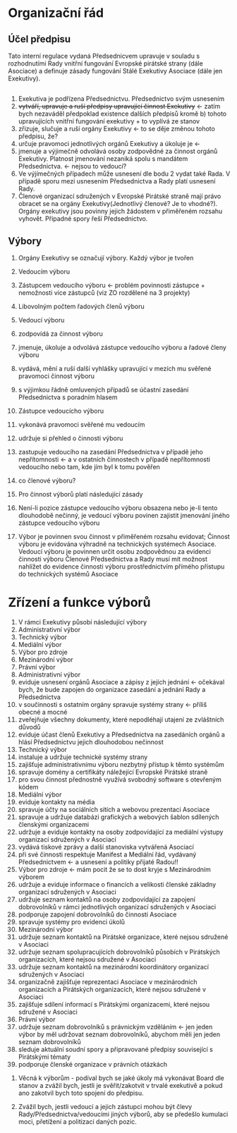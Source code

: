 # Organizační řád 

## Účel předpisu
Tato interní regulace vydaná Předsednicvem upravuje v souladu s rozhodnutími Rady vnitřní fungování Evropské pirátské strany (dále Asociace) a definuje zásady fungování Stálé Exekutivy Asociace (dále jen Exekutivy).
## 
1. Exekutiva je podřízena Předsednictvu. Předsednictvo svým usnesením
 1. <del>vytváří, upravuje a ruší předpisy upravující činnost Exekutivy</del> <- zatím bych nezaváděl předpoklad existence dalších předpisů kromě  b) tohoto upravujících vnitřní fungování exekutivy + to vyplívá ze stanov
 2. zřizuje, slučuje a ruší orgány Exekutivy <- to se děje změnou tohoto předpisu, že?
 3. určuje pravomoci jednotlivých orgánů Exekutivy a úkoluje je <- 
 4. jmenuje a výjimečně odvolává osoby zodpovědné za činnost orgánů Exekutivy. Platnost jmenování nezaniká spolu s mandátem Předsednictva. <- nejsou to vedoucí?
2. Ve výjímečných případech může usnesení dle bodu 2 vydat také Rada. V případě sporu mezi usnesením Předsednictva a Rady platí usnesení Rady.
3. Členové organizací sdružených v Evropské Pirátské straně mají právo obracet se na orgány Exekutivy(Jednotlivý členové? Je to vhodné?). Orgány exekutivy jsou povinny jejich žádostem v přiměřeném rozsahu vyhovět. Případné spory řeší Předsednictvo.

## Výbory
1. Orgány Exekutivy se označují výbory. Každý výbor je tvořen
 1. Vedoucím výboru
 2. Zástupcem vedoucího výboru <- problém povinnosti zástupce + nemožnosti více zástupců (viz ZO rozdělené na 3 projekty)
 3. Libovolným počtem řadových členů výboru

2. Vedoucí výboru
 1. zodpovídá za činnost výboru
 2. jmenuje, úkoluje a odvolává zástupce vedoucího výboru a řadové členy výboru
 3. vydává, mění a ruší další vyhlášky upravující v mezích mu svěřené pravomoci činnost výboru
 4. s výjimkou řádně omluvených případů se účastní zasedání Předsednictva s poradním hlasem

3. Zástupce vedoucícho výboru
 1. vykonává pravomoci svěřené mu vedoucím
 2. udržuje si přehled o činnosti výboru
 3. zastupuje vedoucího na zasedání Předsednictva v případě jeho nepřítomnosti <- a v ostatních činnostech v případě nepřítomnosti vedoucího nebo tam, kde jím byl k tomu pověřen

4. co členové výboru?

5. Pro činnost výborů platí následující zásady
 1. Není-li pozice zástupce vedoucího výboru obsazena nebo je-li tento dlouhodobě nečinný, je vedoucí výboru povinen zajistit jmenování jiného zástupce vedoucího výboru
 2. Výbor je povinnen svou činnost v přiměřeném rozsahu evidovat; Činnost výboru je evidována výhradně na technických systémech Asociace. Vedoucí výboru je povinnen určit osobu zodpovědnou za evidenci činnosti výboru
Členové Předsednictva a Rady musí mít možnost nahlížet do evidence činnosti výboru prostřednictvím přímého přístupu do technických systémů Asociace

# Zřízení a funkce výborů
1. V rámci Exekutivy působí následující výbory
 1. Administrativní výbor
 2. Technický výbor
 3. Mediální výbor
 4. Výbor pro zdroje
 5. Mezinárodní výbor
 6. Právní výbor
2. Administrativní výbor
 1. eviduje usnesení orgánů Asociace a zápisy z jejích jednání <- očekával bych, že bude zapojen do organizace zasedání a jednání Rady a Předsednictva
 2. v součinnosti s ostatním orgány spravuje systémy strany <- příliš obecné a mocné
 3. zveřejňuje všechny dokumenty, které nepodléhají utajení ze zvláštních důvodů
 4. eviduje účast členů Exekutivy a Předsednictva na zasedáních orgánů a hlásí Předsednictvu jejich dlouhodobou nečinnost
3. Technický výbor
 1. instaluje a udržuje technické systémy strany
 2. zajišťuje administrativnímu výboru nezbytný přístup k těmto systémům
 3. spravuje domény a certifikáty náležející Evropské Pirátské straně
 4. pro svou činnost přednostně využívá svobodný software s otevřeným kódem
4. Mediální výbor
 1. eviduje kontakty na média
 2. spravuje účty na sociálních sítích a webovou prezentaci Asociace
 3. spravuje a udržuje databázi grafických a webových šablon sdílených členskými organizacemi
 4. udržuje a eviduje kontakty na osoby zodpovídající za mediální výstupy organizací sdružených v Asociaci
 5. vydává tiskové zprávy a další stanoviska vytvářená Asociací
 6. při své činnosti respektuje Manifest a Mediální řád, vydávaný Předsednictvem <- a usnesení a politiky přijaté Radou!!
5. Výbor pro zdroje  <- mám pocit že se to dost kryje s Mezinárodním výborem
 1. udržuje a eviduje informace o financích a velikosti členské základny organizací sdružených v Asociaci
 2. udržuje seznam kontaktů na osoby zodpovídající za zapojení dobrovolníků v rámci jednotlivých organizací sdružených v Asociaci
 3. podporuje zapojení dobrovolníků do činnosti Asociace
 4. spravuje systémy pro evidenci úkolů
6. Mezinárodní výbor
 1. udržuje seznam kontaktů na Pirátské organizace, které nejsou sdružené v Asociaci
 2. udržuje seznam spolupracujících dobrovolníků působích v Pirátských organizacích, které nejsou sdružené v Asociaci
 3. udržuje seznam kontaktů na mezinárodní koordinátory organizací sdružených v Asociaci
 4. organizačně zajišťuje reprezentaci Asociace v mezinárodních organizacích a Pirátských organizacích, které nejsou sdružené v Asociaci
 5. zajišťuje sdílení informací s Pirátskými organizacemi, které nejsou sdružené v Asociaci
7. Právní výbor
 1. udržuje seznam dobrovolníků s právnickým vzděláním <- jen jeden výbor by měl udržovat seznam dobrovolníků, abychom měli jen jeden seznam dobrovolníků 
 2. sleduje aktuální soudní spory a připravované předpisy související s Pirátskými tématy
 3. podporuje členské organizace v právních otázkách

1) Věcná k výborům - podíval bych se jaké úkoly má vykonávat Board dle stanov a zvážil bych, jestli je svěřit/zakotvit v trvalé exekutivě a pokud ano zakotvil bych toto spojení do předpisu.

2) Zvážil bych, jestli vedoucí a jejich zástupci mohou být člevy Rady/Předsednictva/vedoucími jiných výborů, aby se předešlo kumulaci moci, přetížení a politizaci daných pozic.
